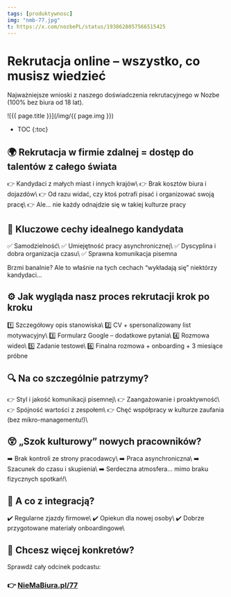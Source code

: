 ```yaml
---
tags: [produktywnosc]
img: "nmb-77.jpg"
t: https://x.com/nozbePL/status/1938628057566515425
---
```



# Rekrutacja online – wszystko, co musisz wiedzieć

Najważniejsze wnioski z naszego doświadczenia rekrutacyjnego w Nozbe (100% bez biura od 18 lat).

<!--More-->

![{{ page.title }}](/img/{{ page.img }})

* TOC
{:toc}

## 🌍 Rekrutacja w firmie zdalnej = dostęp do talentów z całego świata

👉 Kandydaci z małych miast i innych krajów\\
👉 Brak kosztów biura i dojazdów\\
👉 Od razu widać, czy ktoś potrafi pisać i organizować swoją pracę\\
👉 Ale… nie każdy odnajdzie się w takiej kulturze pracy

## 🧐 Kluczowe cechy idealnego kandydata

✅ Samodzielność\\
✅ Umiejętność pracy asynchronicznej\\
✅ Dyscyplina i dobra organizacja czasu\\
✅ Sprawna komunikacja pisemna

Brzmi banalnie? Ale to właśnie na tych cechach “wykładają się” niektórzy kandydaci…

## ⚙️ Jak wygląda nasz proces rekrutacji krok po kroku

1️⃣ Szczegółowy opis stanowiska\\
2️⃣ CV + spersonalizowany list motywacyjny\\
3️⃣ Formularz Google – dodatkowe pytania\\
4️⃣ Rozmowa wideo\\
5️⃣ Zadanie testowe\\
6️⃣ Finalna rozmowa + onboarding + 3 miesiące próbne

## 🔍 Na co szczególnie patrzymy?

👉 Styl i jakość komunikacji pisemnej\\
👉 Zaangażowanie i proaktywność\\
👉 Spójność wartości z zespołem\\
👉 Chęć współpracy w kulturze zaufania (bez mikro-managementu!)\\

## 😲 „Szok kulturowy” nowych pracowników?

➡️ Brak kontroli ze strony pracodawcy\\
➡️ Praca asynchroniczna\\
➡️ Szacunek do czasu i skupienia\\
➡️ Serdeczna atmosfera... mimo braku fizycznych spotkań!\\

## 🤝 A co z integracją?

✔️ Regularne zjazdy firmowe\\
✔️ Opiekun dla nowej osoby\\
✔️ Dobrze przygotowane materiały onboardingowe\\

## 📝 Chcesz więcej konkretów?

Sprawdź cały odcinek podcastu:

### 👉 [NieMaBiura.pl/77](https://nozbe.com/pl/blog/nie-ma-biura-77-zatrudniamy-ludzi-ktorych-nie-widzimy-rekrutacja-online/)

[n]: https://michael.gratis/nozbe_pl
[np]: https://michael.gratis/nozbepersonal_pl